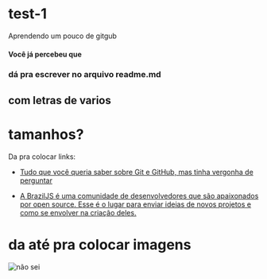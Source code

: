 # test-1
Aprendendo um pouco de gitgub
#### Você já percebeu que
### dá pra escrever no arquivo readme.md
## com letras de varios
# tamanhos?

Da pra colocar links:
 * [Tudo que você queria saber sobre Git e GitHub, mas tinha vergonha de perguntar](https://tableless.com.br/tudo-que-voce-queria-saber-sobre-git-e-github-mas-tinha-vergonha-de-perguntar/)

 * [A BrazilJS é uma comunidade de desenvolvedores que são apaixonados por open source. Esse é o lugar para enviar ideias de novos projetos e como se envolver na criação deles.](https://github.com/braziljs/ideias)

# da até pra colocar imagens

![não sei](https://octodex.github.com/images/yaktocat.png)
